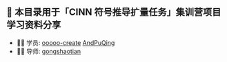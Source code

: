 ## 🚀 本目录用于「CINN 符号推导扩量任务」集训营项目学习资料分享

- 👨‍💻 学员: [ooooo-create](https://github.com/ooooo-create) [AndPuQing](https://github.com/AndPuQing)
- 👦🏻 导师: [gongshaotian](https://github.com/gongshaotian)
